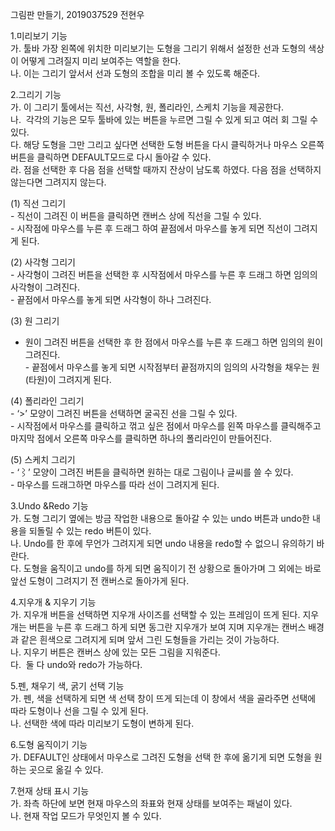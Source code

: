 그림판 만들기, 2019037529 전현우

1.미리보기 기능                                                                                                                              
가. 툴바 가장 왼쪽에 위치한 미리보기는 도형을 그리기 위해서 설정한 선과 도형의 색상이 어떻게 그려질지 미리 보여주는 역할을 한다.   
나. 이는 그리기 앞서서 선과 도형의 조합을 미리 볼 수 있도록 해준다. 

2.그리기 기능  
가. 이 그리기 툴에서는 직선, 사각형, 원, 폴리라인, 스케치 기능을 제공한다.  
나.  각각의 기능은 모두 툴바에 있는 버튼을 누르면 그릴 수 있게 되고 여러 회 그릴 수 있다.  
다. 해당 도형을 그만 그리고 싶다면 선택한 도형 버튼을 다시 클릭하거나 마우스 오른쪽 버튼을 클릭하면 DEFAULT모드로 다시 돌아갈 수 있다.  
라. 점을 선택한 후 다음 점을 선택할 때까지 잔상이 남도록 하였다. 다음 점을 선택하지 않는다면 그려지지 않는다.  

 (1) 직선 그리기  
 - 직선이 그려진 이 버튼을 클릭하면 캔버스 상에 직선을 그릴 수 있다.   
 - 시작점에 마우스를 누른 후 드래그 하여 끝점에서 마우스를 놓게 되면 직선이 그려지게 된다.   
 
 (2) 사각형 그리기   
 - 사각형이 그려진 버튼을 선택한 후 시작점에서 마우스를 누른 후 드래그 하면 임의의 사각형이 그려진다.   
 - 끝점에서 마우스를 놓게 되면 사각형이 하나 그려진다.   
 
 (3) 원 그리기   
 - 원이 그려진 버튼을 선택한 후 한 점에서 마우스를 누른 후 드래그 하면 임의의 원이 그려진다.   
 - 끝점에서 마우스를 놓게 되면 시작점부터 끝점까지의 임의의 사각형을 채우는 원(타원)이 그려지게 된다.   
 
 (4) 폴리라인 그리기   
 - ‘>’ 모양이 그려진 버튼을 선택하면 굴곡진 선을 그릴 수 있다.    
 - 시작점에서 마우스를 클릭하고 꺾고 싶은 점에서 마우스를 왼쪽 마우스를 클릭해주고 마지막 점에서 오른쪽 마우스를 클릭하면 하나의 폴리라인이 만들어진다.   
 
 (5) 스케치 그리기   
 - ‘⌇’ 모양이 그려진 버튼을 클릭하면 원하는 대로 그림이나 글씨를 쓸 수 있다.    
 - 마우스를 드래그하면 마우스를 따라 선이 그려지게 된다.   
 
3.Undo &Redo 기능  
가. 도형 그리기 옆에는 방금 작업한 내용으로 돌아갈 수 있는 undo 버튼과 undo한 내용을 되돌릴 수 있는 redo 버튼이 있다.  
나. Undo를 한 후에 무언가 그려지게 되면 undo 내용을 redo할 수 없으니 유의하기 바란다.  
다. 도형을 움직이고 undo를 하게 되면 움직이기 전 상황으로 돌아가며 그 외에는 바로 앞선 도형이 그려지기 전 캔버스로 돌아가게 된다.  

4.지우개 & 지우기 기능  
가. 지우개 버튼을 선택하면 지우개 사이즈를 선택할 수 있는 프레임이 뜨게 된다. 지우개는 버튼을 누른 후 드래그 하게 되면 동그란 지우개가 보여 지며 지우개는 캔버스 배경과 같은 흰색으로 그려지게 되며 앞서 그린 도형들을 가리는 것이 가능하다.  
나. 지우기 버튼은 캔버스 상에 있는 모든 그림을 지워준다.   
다.  둘 다 undo와 redo가 가능하다.

5.펜, 채우기 색, 굵기 선택 기능  
가. 펜, 색을 선택하게 되면 색 선택 창이 뜨게 되는데 이 창에서 색을 골라주면 선택에 따라 도형이나 선을 그릴 수 있게 된다.  
나. 선택한 색에 따라 미리보기 도형이 변하게 된다.   

6.도형 움직이기 기능  
가. DEFAULT인 상태에서 마우스로 그려진 도형을 선택 한 후에 옮기게 되면 도형을 원하는 곳으로 옮길 수 있다.  
 
7.현재 상태 표시 기능  
가. 좌측 하단에 보면 현재 마우스의 좌표와 현재 상태를 보여주는 패널이 있다.   
나. 현재 작업 모드가 무엇인지 볼 수 있다.  

